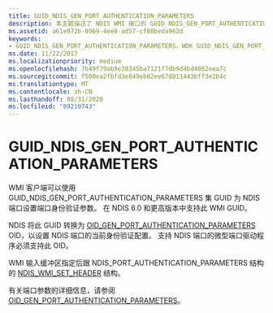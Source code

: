 ```yaml
---
title: GUID_NDIS_GEN_PORT_AUTHENTICATION_PARAMETERS
description: 本主题描述了 NDIS WMI 接口的 GUID_NDIS_GEN_PORT_AUTHENTICATION_PARAMETERS GUID。
ms.assetid: a61e972b-0969-4ee8-ad57-cf88beda962d
keywords:
- GUID_NDIS_GEN_PORT_AUTHENTICATION_PARAMETERS，WDK GUID_NDIS_GEN_PORT_AUTHENTICATION_PARAMETERS 网络驱动程序
ms.date: 11/22/2017
ms.localizationpriority: medium
ms.openlocfilehash: 7b49f79ab9e28345ba7121f7db9d4bd4062eea7c
ms.sourcegitcommit: f500ea2fbfd3e849eb82ee67d011443bff3e2b4c
ms.translationtype: MT
ms.contentlocale: zh-CN
ms.lasthandoff: 08/31/2020
ms.locfileid: "89210743"
---
```

# <a name="guid_ndis_gen_port_authentication_parameters"></a>GUID_NDIS_GEN_PORT_AUTHENTICATION_PARAMETERS

WMI 客户端可以使用 GUID_NDIS_GEN_PORT_AUTHENTICATION_PARAMETERS 集 GUID 为 NDIS 端口设置端口身份验证参数。 在 NDIS 6.0 和更高版本中支持此 WMI GUID。

NDIS 将此 GUID 转换为 [OID_GEN_PORT_AUTHENTICATION_PARAMETERS](oid-gen-port-authentication-parameters.md) OID，以设置 NDIS 端口的当前身份验证配置。 支持 NDIS 端口的微型端口驱动程序必须支持此 OID。

WMI 输入缓冲区指定后跟 NDIS_PORT_AUTHENTICATION_PARAMETERS 结构的 [NDIS_WMI_SET_HEADER](/windows-hardware/drivers/ddi/ntddndis/ns-ntddndis-_ndis_wmi_set_header) 结构。

有关端口参数的详细信息，请参阅 [OID_GEN_PORT_AUTHENTICATION_PARAMETERS](oid-gen-port-authentication-parameters.md)。